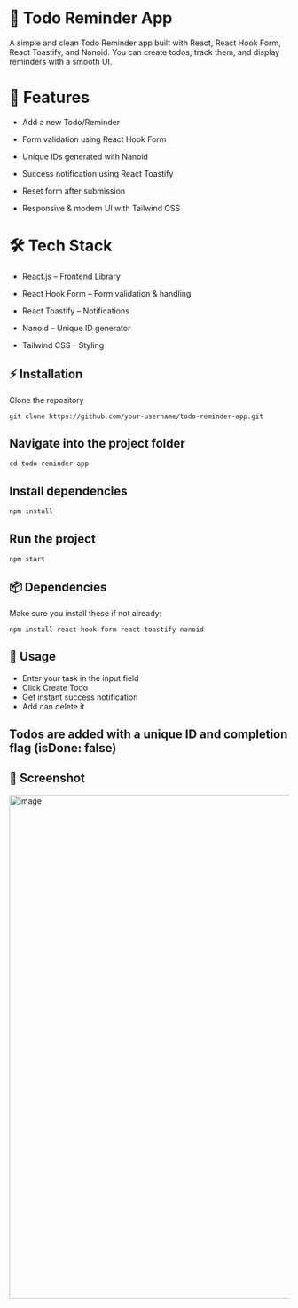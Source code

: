 # 📝 Todo Reminder App

A simple and clean Todo Reminder app built with React, React Hook Form, React Toastify, and Nanoid.
You can create todos, track them, and display reminders with a smooth UI.

# 🚀 Features

- Add a new Todo/Reminder

- Form validation using React Hook Form

- Unique IDs generated with Nanoid

- Success notification using React Toastify

- Reset form after submission

- Responsive & modern UI with Tailwind CSS

# 🛠️ Tech Stack

- React.js – Frontend Library

- React Hook Form – Form validation & handling

- React Toastify – Notifications

- Nanoid – Unique ID generator

- Tailwind CSS – Styling


## ⚡ Installation

Clone the repository
```
git clone https://github.com/your-username/todo-reminder-app.git
```

## Navigate into the project folder
```
cd todo-reminder-app
```

## Install dependencies
```
npm install
```

## Run the project
```
npm start
```
## 📦 Dependencies

Make sure you install these if not already:
```
npm install react-hook-form react-toastify nanoid
```
## 🎯 Usage

- Enter your task in the input field
- Click Create Todo
- Get instant success notification
- Add can delete it

## Todos are added with a unique ID and completion flag (isDone: false)

## 📸 Screenshot

<img width="1897" height="908" alt="image" src="https://github.com/user-attachments/assets/776cda55-1cd8-496f-a536-4bdb03548273" />

